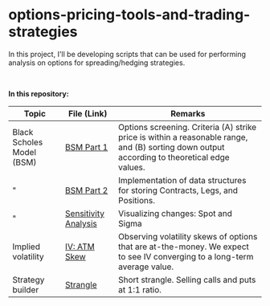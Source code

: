 
# options-pricing-tools-and-trading-strategies
In this project, I'll be developing scripts that can be used for performing analysis on options for spreading/hedging strategies.

<br>  

**In this repository:**

|Topic| File (Link) | Remarks |
|--|--|--|
|Black Scholes Model (BSM)| [BSM Part 1](https://github.com/kevinhhl/options-pricing-tools-and-trading-strategies/blob/main/Black_Scholes_Merton_Model_Part1_Screening_YF_for_theoretical_edges.ipynb) | Options screening. Criteria (A) strike price is within a reasonable range, and (B) sorting down output according to theoretical edge values. |
|" |[BSM Part 2](https://github.com/kevinhhl/options-pricing-tools-and-trading-strategies/blob/main/Black_Scholes_Merton_Model_Part2_Position_Analysis.ipynb) | Implementation of data structures for storing Contracts, Legs, and Positions.|
|" |[Sensitivity Analysis](https://github.com/kevinhhl/options-pricing-tools-and-trading-strategies/blob/main/Sensitivity_Analysis_Changes_in_Spot_and_Sigma.ipynb) | Visualizing changes: Spot and Sigma|
|Implied volatility |[IV: ATM Skew](https://github.com/kevinhhl/options-pricing-tools-and-trading-strategies/blob/main/Implied_Volatility_Term_Structure_(ATM_Skew).ipynb) | Observing volatility skews of options that are at-the-money. We expect to see IV converging to a long-term average value.|
|Strategy builder |[Strangle](https://github.com/kevinhhl/options-pricing-tools-and-trading-strategies/blob/main/Strategy_Builder_Strangle.ipynb) | Short strangle. Selling calls and puts at 1:1 ratio. |